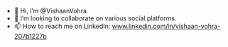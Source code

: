 - 👋 Hi, I’m @VishaanVohra
- 💞️ I’m looking to collaborate on various social platforms.
- 📫 How to reach me on LinkedIn: www.linkedin.com/in/vishaan-vohra-207b1227b

<!---
VishaanVohra/VishaanVohra is a ✨ special ✨ repository because its `README.md` (this file) appears on your GitHub profile.
You can click the Preview link to take a look at your changes.
--->
